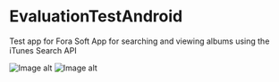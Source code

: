# EvaluationTestAndroid
Test app for Fora Soft
App for searching and viewing albums using the iTunes Search API

![Image alt](https://sun9-13.userapi.com/6pEs4omAXV76YLQW1D6ctDlxui9clWHSI3vu8A/IdqFXb3SGSs.jpg)
![Image alt](https://sun9-60.userapi.com/bNyXSmIcVsvZ00he0DpfFCLb5sCUVpOhZex0-g/BsB1Glm24ng.jpg)
